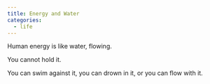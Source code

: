 ```yaml
---
title: Energy and Water
categories:
  - life
---
```

Human energy
is like water,
flowing.

You cannot hold it.

You can swim against it,
you can drown in it,
or you can flow with it.
